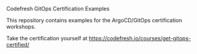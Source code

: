 Codefresh GitOps Certification Examples

This repository contains examples for the ArgoCD/GitOps
certification workshops.

Take the certification yourself at https://codefresh.io/courses/get-gitops-certified/
